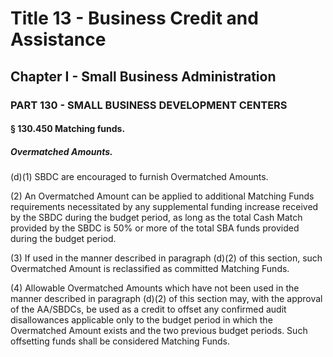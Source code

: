 
# Title 13 - Business Credit and Assistance
## Chapter I - Small Business Administration
### PART 130 - SMALL BUSINESS DEVELOPMENT CENTERS
#### § 130.450 Matching funds.
##### Overmatched Amounts.

(d)(1) SBDC are encouraged to furnish Overmatched Amounts.

(2) An Overmatched Amount can be applied to additional Matching Funds requirements necessitated by any supplemental funding increase received by the SBDC during the budget period, as long as the total Cash Match provided by the SBDC is 50% or more of the total SBA funds provided during the budget period.

(3) If used in the manner described in paragraph (d)(2) of this section, such Overmatched Amount is reclassified as committed Matching Funds.

(4) Allowable Overmatched Amounts which have not been used in the manner described in paragraph (d)(2) of this section may, with the approval of the AA/SBDCs, be used as a credit to offset any confirmed audit disallowances applicable only to the budget period in which the Overmatched Amount exists and the two previous budget periods. Such offsetting funds shall be considered Matching Funds.
